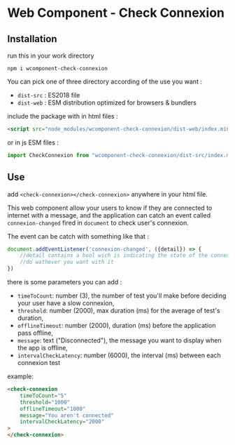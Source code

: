 # Web Component - Check Connexion

## Installation

run this in your work directory

```
npm i wcomponent-check-connexion
```

You can pick one of three directory according of the use you want : 

- `dist-src` : ES2018 file
- `dist-web` : ESM distribution optimized for browsers & bundlers

include the package with in html files :

```html
<script src="node_modules/wcomponent-check-connexion/dist-web/index.min.js" async></script>
```

or in js ESM files :

```js
import CheckConnexion from "wcomponent-check-connexion/dist-src/index.min";
```
    
## Use 

add `<check-connexion></check-connexion>` anywhere in your html file. 

This web component allow your users to know if they are connected to internet with a message, and the application can catch an event called `connexion-changed` fired in `document` to check user's connexion.

The event can be catch with something like that : 

```js
document.addEventListener('connexion-changed', ({detail}) => {
    //detail contains a bool wich is indicating the state of the connexion
    //do wathever you want with it
})
```

there is some parameters you can add : 

- `timeToCount`: number (3), the number of test you'll make before deciding your user have a slow connexion,
- `threshold`: number (2000), max duration (ms) for the average of test's duration,
- `offlineTimeout`: number (2000), duration (ms) before the application pass offline,
- `message`: text ("Disconnected"), the message you want to display when the app is offline,
- `intervalCheckLatency`: number (6000), the interval (ms) between each connexion test

example: 

```html
<check-connexion 
    timeToCount="5" 
    threshold="1000" 
    offlineTimeout="1000" 
    message="You aren't connected" 
    intervalCheckLatency="2000"
>
</check-connexion>
```